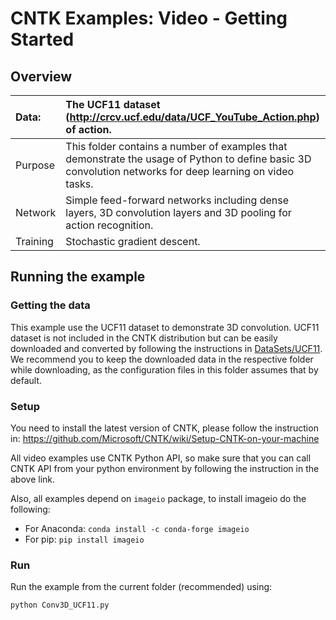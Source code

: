 # CNTK Examples: Video - Getting Started

## Overview

|Data:     |The UCF11 dataset (http://crcv.ucf.edu/data/UCF_YouTube_Action.php) of action.
|:---------|:---
|Purpose   |This folder contains a number of examples that demonstrate the usage of Python to define basic 3D convolution networks for deep learning on video tasks.
|Network   |Simple feed-forward networks including dense layers, 3D convolution layers and 3D pooling for action recognition.
|Training  |Stochastic gradient descent.

## Running the example

### Getting the data

This example use the UCF11 dataset to demonstrate 3D convolution. UCF11 dataset is not included in the CNTK distribution but can be easily downloaded and converted by following the instructions in [DataSets/UCF11](../DataSets/UCF11). We recommend you to keep the downloaded data in the respective folder while downloading, as the configuration files in this folder assumes that by default.

### Setup

You need to install the latest version of CNTK, please follow the instruction in:
  https://github.com/Microsoft/CNTK/wiki/Setup-CNTK-on-your-machine  

All video examples use CNTK Python API, so make sure that you can call CNTK API from your python environment by following the instruction in the above link.

Also, all examples depend on `imageio` package, to install imageio do the following:

* For Anaconda: `conda install -c conda-forge imageio`
* For pip: `pip install imageio`

### Run

Run the example from the current folder (recommended) using:

`python Conv3D_UCF11.py`
